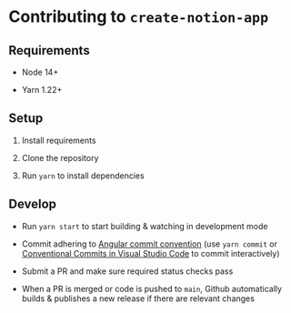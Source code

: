 # Contributing to `create-notion-app`

## Requirements

- Node 14+

- Yarn 1.22+

## Setup

1. Install requirements

2. Clone the repository

3. Run `yarn` to install dependencies

## Develop

- Run `yarn start` to start building & watching in development mode

- Commit adhering to [Angular commit convention](https://github.com/angular/angular/blob/master/CONTRIBUTING.md#commit) (use `yarn commit` or [Conventional Commits in Visual Studio Code](https://marketplace.visualstudio.com/items?itemName=vivaxy.vscode-conventional-commits) to commit interactively)

- Submit a PR and make sure required status checks pass

- When a PR is merged or code is pushed to `main`, Github automatically builds & publishes a new release if there are relevant changes
